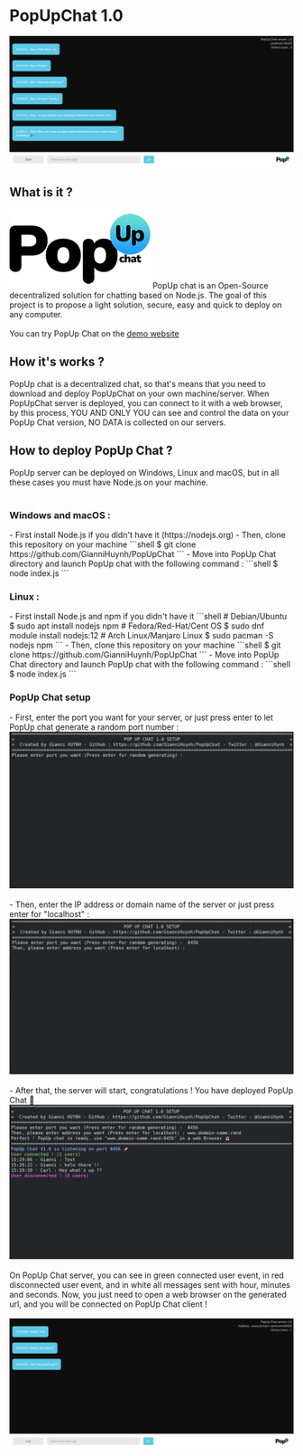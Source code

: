 # PopUpChat 1.0

<img src="public/assets/example_screen.png" alt ="example_screen"/>
<h2>What is it ?</h2>
<img src="public/assets/logo_mini.png" alt = "logo pop up chat"/>
PopUp chat is an Open-Source decentralized solution for chatting based on Node.js.
The goal of this project is to propose a light solution, secure, easy and quick to deploy on any computer.
<br/>
<br/>
You can try PopUp Chat on the <a href="http://129.151.244.35:9500">demo website</a>

<h2>How it's works ?</h2>
PopUp chat is a decentralized chat, so that's means that you need to download and deploy PopUpChat on your own machine/server.
When PopUpChat server is deployed, you can connect to it with a web browser, by this process, YOU AND ONLY YOU can see and control the data on your PopUp Chat version, NO DATA is collected on our servers.
<h2>How to deploy PopUp Chat ?</h2>
PopUp server can be deployed on Windows, Linux and macOS, but in all these cases you must have Node.js on your machine.
<br/>
<br/>
<h3>Windows and macOS :</h3>
- First install Node.js if you didn't have it (https://nodejs.org)
- Then, clone this repository on your machine
```shell
$ git clone https://github.com/GianniHuynh/PopUpChat
```
- Move into PopUp Chat directory and launch PopUp chat with the following command :
```shell
$ node index.js
```
<br/>

<h3>Linux :</h3>
- First install Node.js and npm if you didn't have it 
```shell
# Debian/Ubuntu
$ sudo apt install nodejs npm
# Fedora/Red-Hat/Cent OS
$ sudo dnf module install nodejs:12
# Arch Linux/Manjaro Linux
$ sudo pacman -S nodejs npm
```
- Then, clone this repository on your machine
```shell
$ git clone https://github.com/GianniHuynh/PopUpChat
```
- Move into PopUp Chat directory and launch PopUp chat with the following command :
```shell
$ node index.js
```

<h3>PopUp Chat setup</h3>
- First, enter the port you want for your server, or just press enter to let PopUp chat generate a random port number :
<img src="public/assets/setup_1.png" alt = "step 1 setup"/>
<br/>
<br/>
- Then, enter the IP address or domain name of the server or just press enter for "localhost" :
<img src="public/assets/setup_2.png" alt = "step 2 setup"/>
<br/>
<br/>
- After that, the server will start, congratulations ! You have deployed PopUp Chat 🎉
<img src="public/assets/setup_4.png" alt = "step 3 setup"/>
<br/>
<br/>
On PopUp Chat server, you can see in green connected user event, in red disconnected user event, and in white all messages sent with hour, minutes and seconds.
Now, you just need to open a web browser on the generated url, and you will be connected on PopUp Chat client !
<br/>
<br/>
<img src="public/assets/setup_5.png" alt = "step 4 setup"/>
